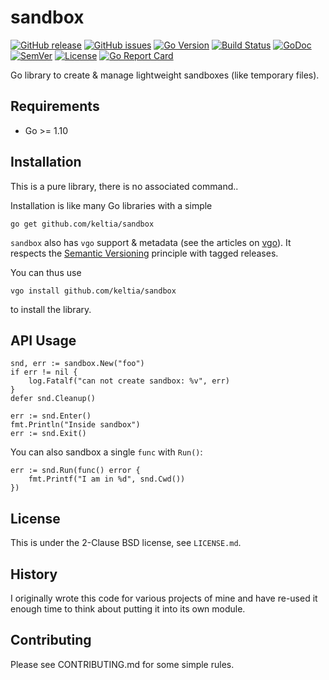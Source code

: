 sandbox
=======

[![GitHub release](https://img.shields.io/github/release/keltia/sandbox.svg)](https://github.com/keltia/sandbox/releases)
[![GitHub issues](https://img.shields.io/github/issues/keltia/sandbox.svg)](https://github.com/keltia/sandbox/issues)
[![Go Version](https://img.shields.io/badge/go-1.10-blue.svg)](https://golang.org/dl/)
[![Build Status](https://travis-ci.org/keltia/sandbox.svg?branch=master)](https://travis-ci.org/keltia/sandbox)
[![GoDoc](http://godoc.org/github.com/keltia/sandbox?status.svg)](http://godoc.org/github.com/keltia/sandbox)
[![SemVer](http://img.shields.io/SemVer/2.0.0.png)](https://semver.org/spec/v2.0.0.html)
[![License](https://img.shields.io/pypi/l/Django.svg)](https://opensource.org/licenses/BSD-2-Clause)
[![Go Report Card](https://goreportcard.com/badge/github.com/keltia/sandbox)](https://goreportcard.com/report/github.com/keltia/sandbox)

Go library to create & manage lightweight sandboxes (like temporary files).

## Requirements

* Go >= 1.10

## Installation

This is a pure library, there is no associated command..

Installation is like many Go libraries with a simple

    go get github.com/keltia/sandbox

`sandbox` also has `vgo` support & metadata (see the articles on [vgo](https://research.swtch.com/vgo-intro)).  It respects the [Semantic Versioning](https://research.swtch.com/vgo-import) principle with tagged releases.

You can thus use

    vgo install github.com/keltia/sandbox

to install the library.

## API Usage

    snd, err := sandbox.New("foo")
    if err != nil {
        log.Fatalf("can not create sandbox: %v", err)
    }
    defer snd.Cleanup()

    err := snd.Enter()
    fmt.Println("Inside sandbox")
    err := snd.Exit()

You can also sandbox a single `func` with `Run()`:

    err := snd.Run(func() error {
        fmt.Printf("I am in %d", snd.Cwd())
    })

## License

This is under the 2-Clause BSD license, see `LICENSE.md`.

## History

I originally wrote this code for various projects of mine and have re-used it enough time to think about putting it into its own module.

## Contributing

Please see CONTRIBUTING.md for some simple rules.
